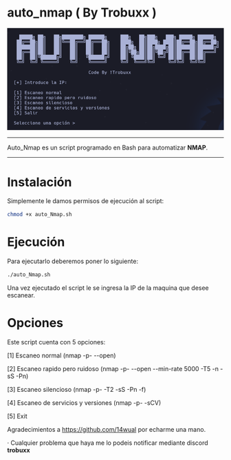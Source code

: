 # auto_nmap ( By Trobuxx )

![Foto](image.png)

---
Auto_Nmap es un script programado en Bash para automatizar **NMAP**.

---

# Instalación

Simplemente le damos permisos de ejecución al script:
```bash
chmod +x auto_Nmap.sh
```

# Ejecución

Para ejecutarlo deberemos poner lo siguiente:
```bash
./auto_Nmap.sh
```
Una vez ejecutado el script le se ingresa la IP de la maquina que desee escanear.

# Opciones

Este script cuenta con 5 opciones:

[1] Escaneo normal (nmap -p- --open)

[2] Escaneo rapido pero ruidoso (nmap -p- --open --min-rate 5000 -T5 -n -sS -Pn)

[3] Escaneo silencioso (nmap -p- -T2 -sS -Pn -f)

[4] Escaneo de servicios y versiones (nmap -p- -sCV)

[5] Exit

Agradecimientos a https://github.com/14wual por echarme una mano.

· Cualquier problema que haya me lo podeis notificar mediante discord **trobuxx**

